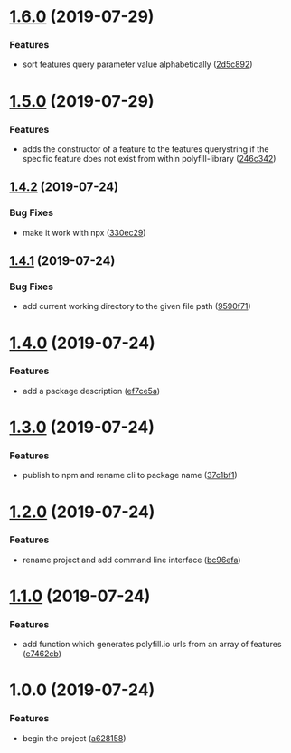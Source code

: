 # [1.6.0](https://github.com/JakeChampion/polyfill-service-url-builder/compare/v1.5.0...v1.6.0) (2019-07-29)


### Features

* sort features query parameter value alphabetically ([2d5c892](https://github.com/JakeChampion/polyfill-service-url-builder/commit/2d5c892))

# [1.5.0](https://github.com/JakeChampion/polyfill-service-url-builder/compare/v1.4.2...v1.5.0) (2019-07-29)


### Features

* adds the constructor of a feature to the features querystring if the specific feature does not exist from within polyfill-library ([246c342](https://github.com/JakeChampion/polyfill-service-url-builder/commit/246c342))

## [1.4.2](https://github.com/JakeChampion/polyfill-service-url-builder/compare/v1.4.1...v1.4.2) (2019-07-24)


### Bug Fixes

* make it work with npx ([330ec29](https://github.com/JakeChampion/polyfill-service-url-builder/commit/330ec29))

## [1.4.1](https://github.com/JakeChampion/polyfill-service-url-builder/compare/v1.4.0...v1.4.1) (2019-07-24)


### Bug Fixes

* add current working directory to the given file path ([9590f71](https://github.com/JakeChampion/polyfill-service-url-builder/commit/9590f71))

# [1.4.0](https://github.com/JakeChampion/polyfill-service-url-builder/compare/v1.3.0...v1.4.0) (2019-07-24)


### Features

* add a package description ([ef7ce5a](https://github.com/JakeChampion/polyfill-service-url-builder/commit/ef7ce5a))

# [1.3.0](https://github.com/JakeChampion/polyfill-service-url-builder/compare/v1.2.0...v1.3.0) (2019-07-24)


### Features

* publish to npm and rename cli to package name ([37c1bf1](https://github.com/JakeChampion/polyfill-service-url-builder/commit/37c1bf1))

# [1.2.0](https://github.com/JakeChampion/polyfill-service-url-builder/compare/v1.1.0...v1.2.0) (2019-07-24)


### Features

* rename project and add command line interface ([bc96efa](https://github.com/JakeChampion/polyfill-service-url-builder/commit/bc96efa))

# [1.1.0](https://github.com/JakeChampion/polyfill-service-url-builder/compare/v1.0.0...v1.1.0) (2019-07-24)


### Features

* add function which generates polyfill.io urls from an array of features ([e7462cb](https://github.com/JakeChampion/polyfill-service-url-builder/commit/e7462cb))

# 1.0.0 (2019-07-24)


### Features

* begin the project ([a628158](https://github.com/JakeChampion/polyfill-service-url-builder/commit/a628158))
